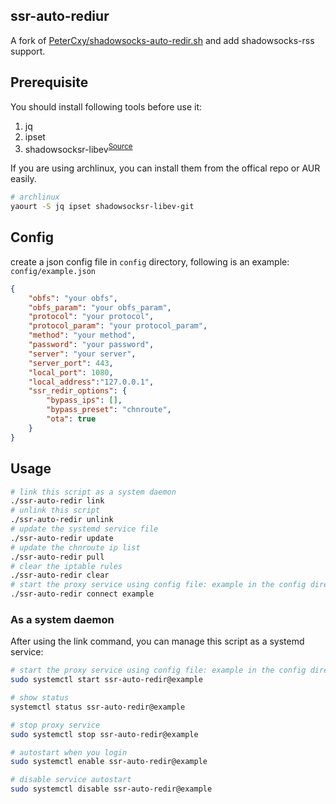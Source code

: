 ssr-auto-rediur
---
A fork of [PeterCxy/shadowsocks-auto-redir.sh](https://github.com/PeterCxy/shadowsocks-auto-redir.sh) and add shadowsocks-rss support.


## Prerequisite
You should install following tools before use it:  

1. jq
2. ipset
3. shadowsocksr-libev<sup>[Source](https://github.com/shadowsocksr-backup/shadowsocksr-libev)<sup>


If you are using archlinux, you can install them from the offical repo or AUR easily.
```bash
# archlinux
yaourt -S jq ipset shadowsocksr-libev-git
```

## Config
create a json config file in `config` directory, following is an example:  `config/example.json`
```json
{
    "obfs": "your obfs",
    "obfs_param": "your obfs_param",
    "protocol": "your protocol",
    "protocol_param": "your protocol_param",
    "method": "your method",
    "password": "your password",
    "server": "your server",
    "server_port": 443,
    "local_port": 1080,
    "local_address":"127.0.0.1",
    "ssr_redir_options": {
        "bypass_ips": [],
        "bypass_preset": "chnroute",
        "ota": true
    }
}
```


## Usage
```bash
# link this script as a system daemon
./ssr-auto-redir link
# unlink this script 
./ssr-auto-redir unlink
# update the systemd service file
./ssr-auto-redir update
# update the chnroute ip list
./ssr-auto-redir pull
# clear the iptable rules
./ssr-auto-redir clear
# start the proxy service using config file: example in the config directory
./ssr-auto-redir connect example
```

### As a system daemon
After using the link command, you can manage this script as a systemd service:

```bash
# start the proxy service using config file: example in the config directory
sudo systemctl start ssr-auto-redir@example

# show status
systemctl status ssr-auto-redir@example

# stop proxy service
sudo systemctl stop ssr-auto-redir@example

# autostart when you login
sudo systemctl enable ssr-auto-redir@example

# disable service autostart
sudo systemctl disable ssr-auto-redir@example
```
